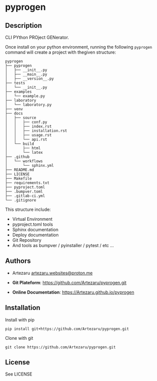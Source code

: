 # pyprogen

## Description

CLI PYthon PROject GENerator.

Once install on your python environment, running the following ``pyprogen`` command will create a project with thegiven structure:

```
pyprogen
├── pyprogen
│   ├── __init__.py
│   ├── __main__.py
│   ├── __version__.py
├── tests
│   └── __init__.py
├── examples
│   └── example.py
├── laboratory
│   └── laboratory.py
├── venv
├── docs
│   ├── source
│   │   ├── conf.py
│   │   ├── index.rst
│   │   ├── installation.rst
│   │   ├── usage.rst
│   │   └── api.rst
│   └── build
│       ├── html
│       └── latex
├── .github
│   └── workflows
│       └── sphinx.yml
├── README.md
├── LICENSE
├── Makefile
├── requirements.txt
├── pyproject.toml
├── .bumpver.toml
├── .gitlab-ci.yml
└── .gitignore
```

This structure include:

- Virtual Environment
- pyproject.toml tools
- Sphinx documentation
- Deploy documentation
- Git Repository
- And tools as bumpver / pyinstaller / pytest / etc ...

## Authors

- Artezaru <artezaru.websites@proton.me>

- **Git Plateform**: https://github.com/Artezaru/pyprogen.git
- **Online Documentation**: https://Artezaru.github.io/pyprogen

## Installation

Install with pip

```
pip install git+https://github.com/Artezaru/pyprogen.git
```

Clone with git

```
git clone https://github.com/Artezaru/pyprogen.git
```

## License

See LICENSE
